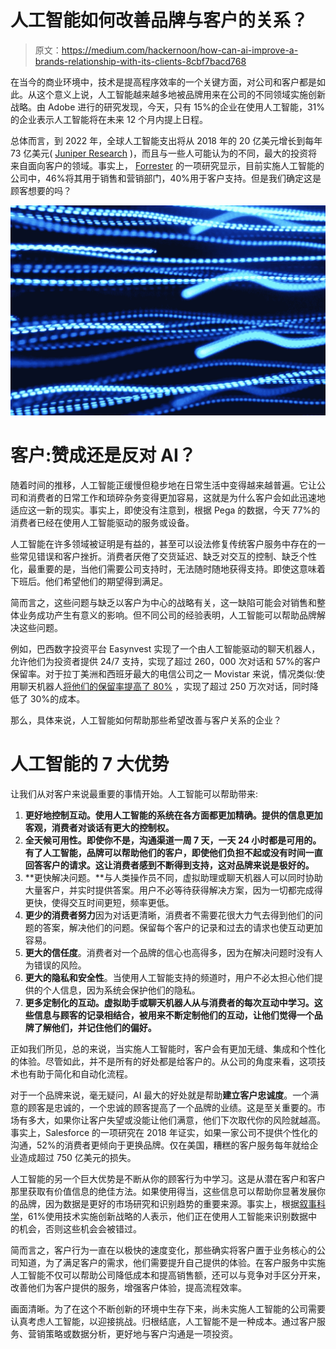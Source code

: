 # 人工智能如何改善品牌与客户的关系？

> 原文：<https://medium.com/hackernoon/how-can-ai-improve-a-brands-relationship-with-its-clients-8cbf7bacd768>

在当今的商业环境中，技术是提高程序效率的一个关键方面，对公司和客户都是如此。从这个意义上说，人工智能越来越多地被品牌用来在公司的不同领域实施创新战略。由 Adobe 进行的研究发现，今天，只有 15%的企业在使用人工智能，31%的企业表示人工智能将在未来 12 个月内提上日程。

总体而言，到 2022 年，全球人工智能支出将从 2018 年的 20 亿美元增长到每年 73 亿美元( [Juniper Research](https://www.juniperresearch.com/press/press-releases/retailer-spending-on-ai-to-grow) )，而且与一些人可能认为的不同，最大的投资将来自面向客户的领域。事实上， [Forrester](https://www.forrester.com/report/How+AI+Will+Transform+Sales/-/E-RES132849?utm_source=forrester_blog&utm_medium=social&utm_campaign=predictions_2019&utm_content=blog_Kaneshige) 的一项研究显示，目前实施人工智能的公司中，46%将其用于销售和营销部门，40%用于客户支持。但是我们确定这是顾客想要的吗？

![](img/3500ea1533f37aa898b56c0eb89d5913.png)

# 客户:赞成还是反对 AI？

随着时间的推移，人工智能正缓慢但稳步地在日常生活中变得越来越普遍。它让公司和消费者的日常工作和琐碎杂务变得更加容易，这就是为什么客户会如此迅速地适应这一新的现实。事实上，即使没有注意到，根据 Pega 的数据，今天 77%的消费者已经在使用人工智能驱动的服务或设备。

人工智能在许多领域被证明是有益的，甚至可以设法修复传统客户服务中存在的一些常见错误和客户挫折。消费者厌倦了交货延迟、缺乏对交互的控制、缺乏个性化，最重要的是，当他们需要公司支持时，无法随时随地获得支持。即使这意味着下班后。他们希望他们的期望得到满足。

简而言之，这些问题与缺乏以客户为中心的战略有关，这一缺陷可能会对销售和整体业务成功产生有意义的影响。但不同公司的经验表明，人工智能可以帮助品牌解决这些问题。

例如，巴西数字投资平台 Easynvest 实现了一个由人工智能驱动的聊天机器人，允许他们为投资者提供 24/7 支持，实现了超过 260，000 次对话和 57%的客户保留率。对于拉丁美洲和西班牙最大的电信公司之一 Movistar 来说，情况类似:使用聊天机器人[将他们的保留率提高了 80%](https://aivo.co/en/customers/movistar/?utm_source=distribution&utm_medium=medium&utm_campaign=hackernoon1&utm_content=movistar) ，实现了超过 250 万次对话，同时降低了 30%的成本。

那么，具体来说，人工智能如何帮助那些希望改善与客户关系的企业？

# 人工智能的 7 大优势

让我们从对客户来说最重要的事情开始。人工智能可以帮助带来:

1.  **更好地控制互动。使用人工智能的系统在各方面都更加精确。提供的信息更加客观，消费者对谈话有更大的控制权。**
2.  **全天候可用性。即使你不是，沟通渠道一周 7 天，一天 24 小时都是可用的。有了人工智能，品牌可以帮助他们的客户，即使他们负担不起或没有时间一直回答客户的请求。这让消费者感到不断得到支持，这对品牌来说是极好的。**
3.  **更快解决问题。**与人类操作员不同，虚拟助理或聊天机器人可以同时协助大量客户，并实时提供答案。用户不必等待获得解决方案，因为一切都完成得更快，使得交互时间更短，频率更低。
4.  **更少的消费者努力**因为对话更清晰，消费者不需要花很大力气去得到他们的问题的答案，解决他们的问题。保留每个客户的记录和过去的请求也使互动更加容易。
5.  **更大的信任度**。消费者对一个品牌的信心也高得多，因为在解决问题时没有人为错误的风险。
6.  **更大的隐私和安全性**。当使用人工智能支持的频道时，用户不必太担心他们提供的个人信息，因为系统会保护他们的隐私。
7.  **更多定制化的互动。虚拟助手或聊天机器人从与消费者的每次互动中学习。这些信息与顾客的记录相结合，被用来不断定制他们的互动，让他们觉得一个品牌了解他们，并记住他们的偏好。**

正如我们所见，总的来说，当实施人工智能时，客户会有更加无缝、集成和个性化的体验。尽管如此，并不是所有的好处都是给客户的。从公司的角度来看，这项技术也有助于简化和自动化流程。

对于一个品牌来说，毫无疑问，AI 最大的好处就是帮助**建立客户忠诚度**。一个满意的顾客是忠诚的，一个忠诚的顾客提高了一个品牌的业绩。这是至关重要的。市场有多大，如果你让客户失望或没能让他们满意，他们下次取代你的风险就越高。事实上，Salesforce 的一项研究在 2018 年证实，如果一家公司不提供个性化的沟通，52%的消费者更倾向于更换品牌。仅在美国，糟糕的客户服务每年就给企业造成超过 750 亿美元的损失。

人工智能的另一个巨大优势是不断从你的顾客行为中学习。这是从潜在客户和客户那里获取有价值信息的绝佳方法。如果使用得当，这些信息可以帮助你显著发展你的品牌，因为数据是更好的市场研究和识别趋势的重要来源。事实上，根据[叙事科学](http://www.business2community.com/business-innovation/16-startling-statistics-forecasting-future-artificial-intelligence-01808064#AR1WPhzZRccZkGEJ.99)，61%使用技术实施创新战略的人表示，他们正在使用人工智能来识别数据中的机会，否则这些机会会被错过。

简而言之，客户行为一直在以极快的速度变化，那些确实将客户置于业务核心的公司知道，为了满足客户的需求，他们需要提升自己提供的体验。在客户服务中实施人工智能不仅可以帮助公司降低成本和提高销售额，还可以与竞争对手区分开来，改善他们为客户提供的服务，增强客户体验，提高流程效率。

画面清晰。为了在这个不断创新的环境中生存下来，尚未实施人工智能的公司需要认真考虑人工智能，以迎接挑战。归根结底，人工智能不是一种成本。通过客户服务、营销策略或数据分析，更好地与客户沟通是一项投资。